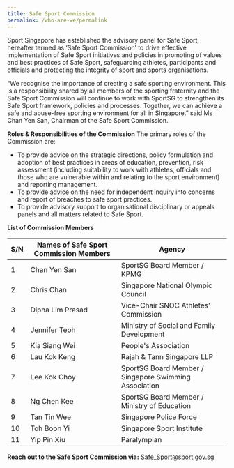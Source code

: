 ```yaml
---
title: Safe Sport Commission
permalink: /who-are-we/permalink
---
```

Sport Singapore has established the advisory panel for Safe Sport, hereafter termed as ‘Safe Sport Commission’ to drive effective implementation of Safe Sport initiatives and policies in promoting of values and best practices of Safe Sport, safeguarding athletes, participants and officials and protecting the integrity of sport and sports organisations.

“We recognise the importance of creating a safe sporting environment. This is a responsibility shared by all members of the sporting fraternity and the Safe Sport Commission will continue to work with SportSG to strengthen its Safe Sport framework, policies and processes. Together, we can achieve a safe and abuse-free sporting environment for all in Singapore.” said Ms Chan Yen San, Chairman of the Safe Sport Commission.

**Roles & Responsibilities of the Commission**
The primary roles of the Commission are:

* To provide advice on the strategic directions, policy formulation and adoption of best practices in areas of education, prevention, risk assessment (including suitability to work with athletes, officials and those who are vulnerable within and relating to the sport environment) and reporting management.
* To provide advice on the need for independent inquiry into concerns and report of breaches to safe sport practices.
* To provide advisory support to organisational disciplinary or appeals panels and all matters related to Safe Sport.

**List of Commission Members**


| S/N | Names of Safe Sport Commission Members | Agency |
| -------- | -------- | -------- |
|1  | Chan Yen San | SportSG Board Member / KPMG|
|2 | Chris Chan | Singapore National Olympic Council |
|3 | Dipna Lim Prasad | Vice-Chair SNOC Athletes' Commission |
|4 | Jennifer Teoh | Ministry of Social and Family Development |
|5 | Kia Siang Wei | People's Association |
|6 | Lau Kok Keng | Rajah & Tann Singapore LLP|
|7 | Lee Kok Choy | SportSG Board Member / Singapore Swimming Association|
|8 | Ng Chen Kee|	SportSG Board Member / Ministry of Education|
|9 | Tan Tin Wee| Singapore Police Force |
|10 | Toh Boon Yi | Singapore Sport Institute|
|11 | Yip Pin Xiu| Paralympian|

**Reach out to the Safe Sport Commission via:** Safe_Sport@sport.gov.sg
